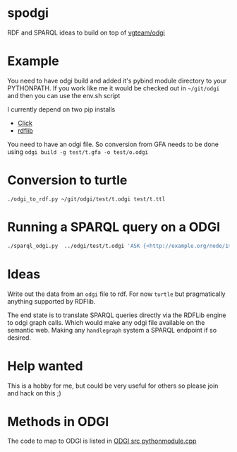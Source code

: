 # spodgi
RDF and SPARQL ideas to build on top of [vgteam/odgi](https://github.com/vgteam/odgi)

# Example

You need to have odgi build and added it's pybind module directory to your PYTHONPATH.
If you work like me it would be checked out in `~/git/odgi` and then you can use the env.sh script

I currently depend on two pip installs 
* [Click](https://click.palletsprojects.com/en/7.x/)
* [rdflib](https://rdflib.readthedocs.io/en/stable/)

You need to have an odgi file. So conversion from GFA
needs to be done using `odgi build -g test/t.gfa -o test/o.odgi`

# Conversion to turtle
```
./odgi_to_rdf.py ~/git/odgi/test/t.odgi test/t.ttl
```

# Running a SPARQL query on a ODGI

```bash
./sparql_odgi.py  ../odgi/test/t.odgi 'ASK {<http://example.org/node/1> a <http://biohackathon.org/resource/vg#Node>}'
```

# Ideas

Write out the data from an `odgi` file to rdf. For now `turtle` but pragmatically anything supported by RDFlib. 

The end state is to translate SPARQL queries directly via the RDFLib engine to odgi graph calls. Which would make any odgi file available on the semantic web. Making any `handlegraph` system a SPARQL endpoint if so desired.

# Help wanted

This is a hobby for me, but could be very useful for others so please join and hack on this ;)

# Methods in ODGI

The code to map to ODGI is listed in [ODGI src pythonmodule.cpp](https://github.com/vgteam/odgi/blob/master/src/pythonmodule.cpp)
